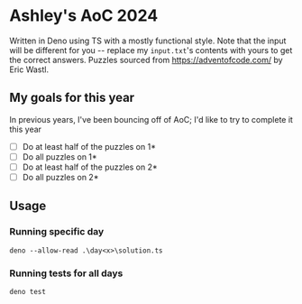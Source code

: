 # Ashley's AoC 2024

Written in Deno using TS with a mostly functional style. Note that the input will be different for you -- replace my `input.txt`'s contents with yours to get the correct answers. Puzzles sourced from <https://adventofcode.com/> by Eric Wastl.

## My goals for this year

In previous years, I've been bouncing off of AoC; I'd like to try to complete it this year

- [ ] Do at least half of the puzzles on 1*
- [ ] Do all puzzles on 1*
- [ ] Do at least half of the puzzles on 2*
- [ ] Do all puzzles on 2*

## Usage

### Running specific day

```shell
deno --allow-read .\day<x>\solution.ts
```

### Running tests for all days

```shell
deno test
```
